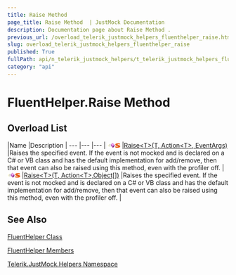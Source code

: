 ```yaml
---
title: Raise Method 
page_title: Raise Method  | JustMock Documentation
description: Documentation page about Raise Method .
previous_url: /overload_telerik_justmock_helpers_fluenthelper_raise.html
slug: overload_telerik_justmock_helpers_fluenthelper_raise
published: True
fullPath: api/n_telerik_justmock_helpers/t_telerik_justmock_helpers_fluenthelper/methods_t_telerik_justmock_helpers_fluenthelper/overload_telerik_justmock_helpers_fluenthelper_raise/overload_telerik_justmock_helpers_fluenthelper_raise
category: "api"
---
```


# FluentHelper.Raise Method



## Overload List



 |Name |Description |
--- |--- |--- |
![Public method](/icons/pubmethod.gif)![Static member](/icons/static.gif) |[Raise&lt;T&gt;(T, Action&lt;T&gt;, EventArgs)](m_telerik_justmock_helpers_fluenthelper_raise__1) |Raises the specified event. If the event is not mocked and is declared on a C# or VB class and has the default implementation for add/remove, then that event can also be raised using this method, even with the profiler off. |
![Public method](/icons/pubmethod.gif)![Static member](/icons/static.gif) |[Raise&lt;T&gt;(T, Action&lt;T&gt;,Object[])](m_telerik_justmock_helpers_fluenthelper_raise__1_1) |Raises the specified event. If the event is not mocked and is declared on a C# or VB class and has the default implementation for add/remove, then that event can also be raised using this method, even with the profiler off. |


## See Also



 [FluentHelper Class](t_telerik_justmock_helpers_fluenthelper) 

 [FluentHelper Members](allmembers_t_telerik_justmock_helpers_fluenthelper) 

 [Telerik.JustMock.Helpers Namespace](n_telerik_justmock_helpers) 



